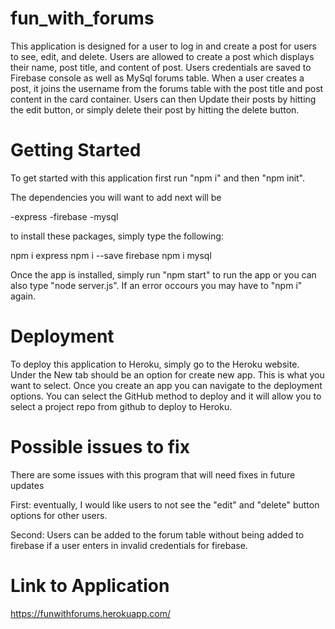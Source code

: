 # fun_with_forums
This application is designed for a user to log in and create a post for users to see, edit, and delete. Users are allowed to create a post which displays their name, post title, and content of post. Users credentials are saved to Firebase console as well as MySql forums table. When a user creates a post, it joins the username from the forums table with the post title and post content in the card container. Users can then Update their posts by hitting the edit button, or simply delete their post by hitting the delete button.

# Getting Started
To get started with this application first run "npm i" and then "npm init".

The dependencies you will want to add next will be

-express
-firebase
-mysql

to install these packages, simply type the following:

npm i express
npm i --save firebase
npm i mysql

Once the app is installed, simply run "npm start" to run the app or you can also type "node server.js". If an error occours you may have to "npm i" again.

# Deployment
To deploy this application to Heroku, simply go to the Heroku website. Under the New tab should be an option for create new app. This is what you want to select. Once you create an app you can navigate to the deployment options. You can select the GitHub method to deploy and it will allow you to select a project repo from github to deploy to Heroku.

# Possible issues to fix
There are some issues with this program that will need fixes in future updates

First: eventually, I would like users to not see the "edit" and "delete" button options for other users.

Second: Users can be added to the forum table without being added to firebase if a user enters in invalid credentials for firebase.

# Link to Application
https://funwithforums.herokuapp.com/
